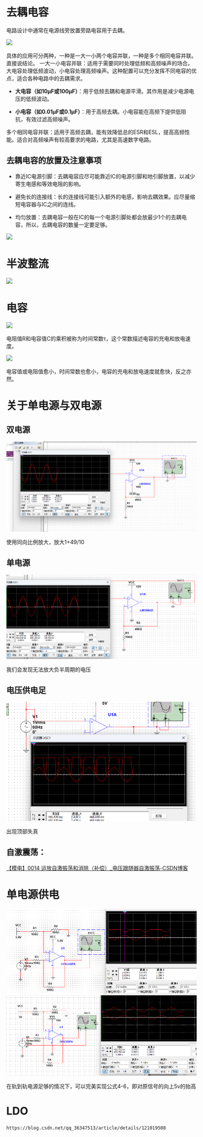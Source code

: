# 去耦电容

电路设计中通常在电源线旁放置旁路电容用于去耦。

![](/picture/旁路电容.png)

具体的应用可分两种，一种是一大一小两个电容并联，一种是多个相同电容并联。直接说结论。
一大一小电容并联：适用于需要同时处理低频和高频噪声的场合。大电容处理低频波动，小电容处理高频噪声。这种配置可以充分发挥不同电容的优点，适合各种电路中的去耦需求。

* **大电容（如10µF或100µF）**：用于低频去耦和电源平滑。其作用是减少电源电压的低频波动。

* **小电容（如0.01µF或0.1µF）**：用于高频去耦。小电容能在高频下提供低阻抗，有效过滤高频噪声。

多个相同电容并联：适用于高频去耦，能有效降低总的ESR和ESL，提高高频性能。适合对高频噪声有较高要求的电路，尤其是高速数字电路。
## 去耦电容的放置及注意事项
* 靠近IC电源引脚：去耦电容应尽可能靠近IC的电源引脚和地引脚放置，以减少寄生电感和等效电阻的影响。

* 避免长的连接线：长的连接线可能引入额外的电感，影响去耦效果。应尽量缩短电容器与IC之间的连线。

* 均匀放置：去耦电容一般在IC的每一个电源引脚处都会放最少1个的去耦电容，所以，去耦电容的数量一定要足够。

![](/picture/去耦电容.png)

# 半波整流

![](/picture\半波整流.png)

# 电容

![](/picture\电容.png)

电阻值R和电容值C的乘积被称为时间常数τ，这个常数描述电容的充电和放电速度。

![](/picture/img.png)

电容值或电阻值愈小，时间常数也愈小，电容的充电和放电速度就愈快，反之亦然。

# 关于单电源与双电源
## 双电源
![](/picture/img_1.png)

使用同向比例放大，放大1+49/10
## 单电源
![](/picture/img_2.png)

我们会发现无法放大负半周期的电压

## 电压供电足
![](/picture/img_3.png)

出现顶部失真

## **自激震荡：**
[【模电】0014 运放自激振荡和消除（补偿）_电压跟随器自激振荡-CSDN博客](https://blog.csdn.net/little_grapes/article/details/120644025)

# 单电源供电
![](/picture/img_4.png)
![](/picture/img_5.png)

在轨到轨电源足够的情况下，可以完美实现公式4-6，即对原信号的向上5v的抬高

# LDO
    https://blog.csdn.net/qq_36347513/article/details/121019508
